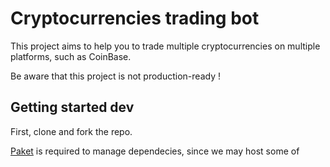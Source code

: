# Cryptocurrencies trading bot

This project aims to help you to trade multiple cryptocurrencies on multiple platforms, such as CoinBase.

Be aware that this project is not production-ready !

## Getting started dev

First, clone and fork the repo.

[Paket](https://fsprojects.github.io/Paket/index.html) is required to manage dependecies, since we may host some of 